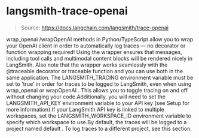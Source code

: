 # langsmith-trace-openai

> Source: https://docs.langchain.com/langsmith/trace-openai

wrap_openai
/wrapOpenAI
methods in Python/TypeScript allow you to wrap your OpenAI client in order to automatically log traces — no decorator or function wrapping required! Using the wrapper ensures that messages, including tool calls and multimodal content blocks will be rendered nicely in LangSmith. Also note that the wrapper works seamlessly with the @traceable
decorator or traceable
function and you can use both in the same application.
The
LANGSMITH_TRACING
environment variable must be set to 'true'
in order for traces to be logged to LangSmith, even when using wrap_openai
or wrapOpenAI
. This allows you to toggle tracing on and off without changing your code.Additionally, you will need to set the LANGSMITH_API_KEY
environment variable to your API key (see Setup for more information).If your LangSmith API key is linked to multiple workspaces, set the LANGSMITH_WORKSPACE_ID
environment variable to specify which workspace to use.By default, the traces will be logged to a project named default
. To log traces to a different project, see this section.